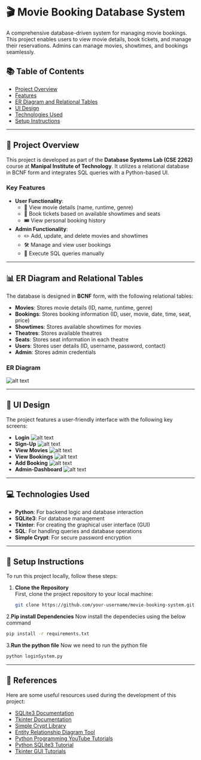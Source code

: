 # 🎬 Movie Booking Database System  

A comprehensive database-driven system for managing movie bookings. This project enables users to view movie details, book tickets, and manage their reservations. Admins can manage movies, showtimes, and bookings seamlessly.  

## 📚 Table of Contents  
- [Project Overview](#project-overview)  
- [Features](#features)  
- [ER Diagram and Relational Tables](#er-diagram-and-relational-tables)  
- [UI Design](#ui-design)  
- [Technologies Used](#technologies-used)  
- [Setup Instructions](#setup-instructions)

---

## 📝 Project Overview  

This project is developed as part of the **Database Systems Lab (CSE 2262)** course at **Manipal Institute of Technology**. It utilizes a relational database in BCNF form and integrates SQL queries with a Python-based UI.  

### Key Features  
- **User Functionality**:  
  - 🎥 View movie details (name, runtime, genre)  
  - 🍿 Book tickets based on available showtimes and seats  
  - 🎟️ View personal booking history  
- **Admin Functionality**:  
  - ✏️ Add, update, and delete movies and showtimes  
  - 🛠️ Manage and view user bookings  
  - 🔄 Execute SQL queries manually  

---

## 📊 ER Diagram and Relational Tables  

The database is designed in **BCNF** form, with the following relational tables:  
- **Movies**: Stores movie details (ID, name, runtime, genre)  
- **Bookings**: Stores booking information (ID, user, movie, date, time, seat, price)  
- **Showtimes**: Stores available showtimes for movies  
- **Theatres**: Stores available theatres  
- **Seats**: Stores seat information in each theatre  
- **Users**: Stores user details (ID, username, password, contact)  
- **Admin**: Stores admin credentials  

### ER Diagram  
![alt text](https://github.com/tejeswar04/Movie-Booking-System/blob/main/imgs/ER.jpeg)

---

## 🎨 UI Design  

The project features a user-friendly interface with the following key screens:  
- **Login**
![alt text](https://github.com/tejeswar04/Movie-Booking-System/blob/main/imgs/LogIN.png)
- **Sign-Up**
![alt text](https://github.com/tejeswar04/Movie-Booking-System/blob/main/imgs/signup.png)
- **View Movies**
![alt text](https://github.com/tejeswar04/Movie-Booking-System/blob/main/imgs/view_movies.png)
- **View Bookings**
![alt text](https://github.com/tejeswar04/Movie-Booking-System/blob/main/imgs/view_b.png)
- **Add Booking**
![alt text](https://github.com/tejeswar04/Movie-Booking-System/blob/main/imgs/add_b.png)
- **Admin-Dashboard**
![alt text](https://github.com/tejeswar04/Movie-Booking-System/blob/main/imgs/admin.png)

---

## 💻 Technologies Used  

- **Python**: For backend logic and database interaction  
- **SQLite3**: For database management  
- **Tkinter**: For creating the graphical user interface (GUI)  
- **SQL**: For handling queries and database operations  
- **Simple Crypt**: For secure password encryption  

---

## 🚀 Setup Instructions  

To run this project locally, follow these steps:

1. **Clone the Repository**  
   First, clone the project repository to your local machine:  
   ```bash
   git clone https://github.com/your-username/movie-booking-system.git
   ```
2.**Pip install Dependencies**
  Now install the dependecies using the below command
  ```bash
  pip install -r requirements.txt
  ```
3.**Run the python file**
  Now we need to run the python file
  ``` bash
  python loginSystem.py
  ```
---

## 📑 References  

Here are some useful resources used during the development of this project:

- [SQLite3 Documentation](https://docs.python.org/3/library/sqlite3.html)  
- [Tkinter Documentation](https://docs.python.org/3/library/tkinter.html)  
- [Simple Crypt Library](https://pypi.org/project/simple-crypt/)  
- [Entity Relationship Diagram Tool](https://www.smartdraw.com/entity-relationship-diagram/er-diagram-tool.htm)  
- [Python Programming YouTube Tutorials](https://www.youtube.com/watch?v=YXPyB4XeYLA)  
- [Python SQLite3 Tutorial](https://www.youtube.com/watch?v=byHcYRpMgI4)  
- [Tkinter GUI Tutorials](https://www.youtube.com/watch?v=TY6RDEG9bhw)  


